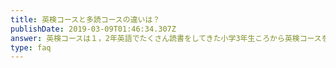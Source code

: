 ```yaml
---
title: 英検コースと多読コースの違いは？
publishDate: 2019-03-09T01:46:34.307Z
answer: 英検コースは１，2年英語でたくさん読書をしてきた小学3年生ころから英検コースを受講してもらいます。テストのための英語の勉強ばかりしていても高学年になって自然なやり取りの理解が難しかったり。英語のリズム、発音することへの抵抗が大きくなったりします。正解が気になり答えられないということにならないために先に英語の洋書の読書をすることが良いという考えです。また英検コースで文法を学ぶことで学校の勉強にも役立ちます。そして洋書を読む時にも内容理解が深まる良い影響が出ます。
type: faq
---
```

